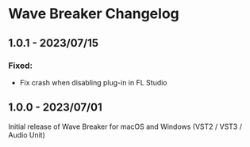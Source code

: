 # Wave Breaker Changelog

## 1.0.1 - 2023/07/15

### Fixed:

- Fix crash when disabling plug-in in FL Studio

## 1.0.0 - 2023/07/01

Initial release of Wave Breaker for macOS and Windows (VST2 / VST3 / Audio Unit)
